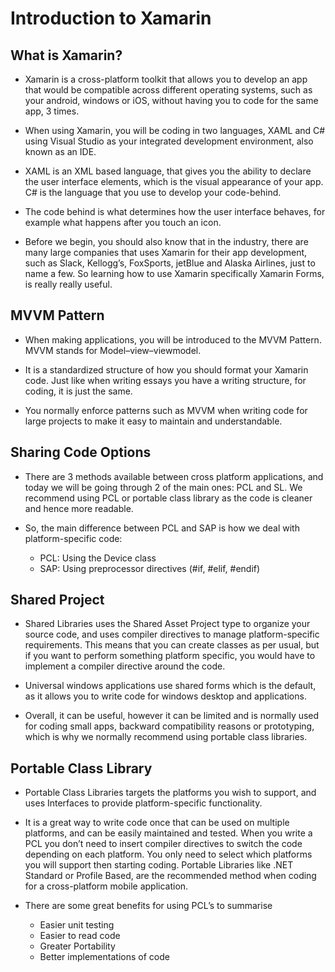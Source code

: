 
# Introduction to Xamarin 

## What is Xamarin?

-  Xamarin is a cross-platform toolkit that allows you to develop an app that would be compatible across different operating systems, such as your android, windows or iOS, without having you to code for the same app, 3 times. 

- When using Xamarin, you will be coding in two languages, XAML and C# using Visual Studio as your integrated development environment, also known as an IDE.
 
- XAML is an XML based language, that gives you the ability to declare the user interface elements, which is the visual appearance of your app. C# is the language that you use to develop your code-behind. 

- The code behind is what determines how the user interface behaves, for example what happens after you touch an icon. 

- Before we begin, you should also know that in the industry, there are many large companies that uses Xamarin for their app development, such as Slack, Kellogg’s, FoxSports, jetBlue and Alaska Airlines, just to name a few. So learning how to use Xamarin specifically Xamarin Forms, is really really useful. 


## MVVM Pattern

-   When making applications, you will be introduced to the MVVM Pattern. MVVM stands for Model–view–viewmodel. 

- It is a standardized structure of how you should format your Xamarin code. Just like when writing essays you have a writing structure, for coding, it is just the same. 

- You normally enforce patterns such as MVVM when writing code for large projects to make it easy to maintain and understandable. 


## Sharing Code Options 

- There are 3 methods available between cross platform applications, and today we will be going through 2 of the main ones: PCL and SL. We recommend using PCL or portable class library as the code is cleaner and hence more readable.

- So, the main difference between PCL and SAP is how we deal with platform-specific
code:

    - PCL: Using the Device class
    - SAP: Using preprocessor directives (#if, #elif, #endif)

## Shared Project

- Shared Libraries uses the Shared Asset Project type to organize your source code, and uses compiler directives to manage platform-specific requirements. This means that you can create classes as per usual, but if you want to perform something platform specific, you would have to implement a compiler directive around the code. 

- Universal windows applications use shared forms which is the default, as it allows you to write code for windows desktop and applications. 

- Overall, it can be useful, however it can be limited and is normally used for coding small apps, backward compatibility reasons or prototyping, which is why we normally recommend using portable class libraries. 

## Portable Class Library

- Portable Class Libraries targets the platforms you wish to support, and uses Interfaces to provide platform-specific functionality.

- It is a great way to write code once that can be used on multiple platforms, and can be easily maintained and tested. When you write a PCL you don’t need to insert compiler directives to switch the code depending on each platform. 
You only need to select which platforms you will support then starting coding. Portable Libraries like .NET Standard or Profile Based, are the recommended method when coding for a cross-platform mobile application. 


- There are some great benefits for using PCL’s to summarise 
    - Easier unit testing
    - Easier to read code
    - Greater Portability
    - Better implementations of code




